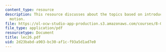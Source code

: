 ```yaml
---
content_type: resource
description: This resource discusses about the topics based on introduction to angular
  motion.
file: https://ol-ocw-studio-app-production.s3.amazonaws.com/courses/8-01l-physics-i-classical-mechanics-fall-2005/2d23babda903bc30af1cf93a5d1ad7e0_lec26.pdf
file_type: application/pdf
resourcetype: Document
title: lec26.pdf
uid: 2d23babd-a903-bc30-af1c-f93a5d1ad7e0
---
```

